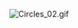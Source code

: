 ![Circles_02.gif](https://github.com/Crashnorun/Coding_Sketchbook/blob/master/P5/Circle_Packing/Images/Circles_02.gif)

